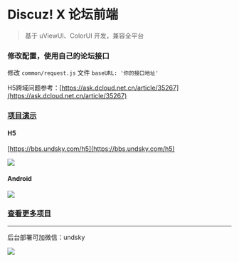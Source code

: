 # Discuz! X 论坛前端

> 基于 uViewUI、ColorUI 开发，兼容全平台


### 修改配置，使用自己的论坛接口

修改 `common/request.js` 文件 `baseURL: '你的接口地址'`

H5跨域问题参考：[https://ask.dcloud.net.cn/article/35267](https://ask.dcloud.net.cn/article/35267)

### [项目演示](https://cdn.cloud.undsky.com/portal/discuzx/)

#### H5

[https://bbs.undsky.com/h5](https://bbs.undsky.com/h5)

![](https://cdn.cloud.undsky.com/portal/discuzx/h5.png)

#### Android

![](https://cdn.cloud.undsky.com/portal/discuzx/android.png)

### [查看更多项目](https://www.undsky.com)

-------
后台部署可加微信：undsky

![](https://undsky.com/public/img/wx.jpeg)
